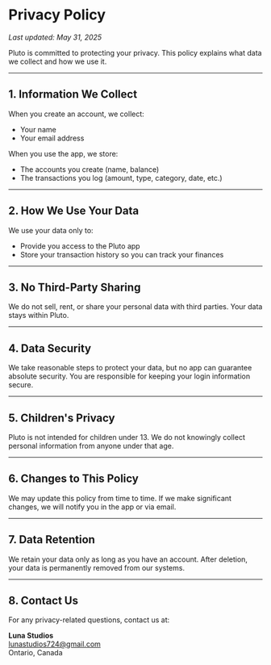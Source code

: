 
# Privacy Policy

_Last updated: May 31, 2025_

Pluto is committed to protecting your privacy. This policy explains what data we collect and how we use it.

---

## 1. Information We Collect

When you create an account, we collect:
- Your name  
- Your email address

When you use the app, we store:
- The accounts you create (name, balance)  
- The transactions you log (amount, type, category, date, etc.)

---

## 2. How We Use Your Data

We use your data only to:
- Provide you access to the Pluto app  
- Store your transaction history so you can track your finances

---

## 3. No Third-Party Sharing

We do not sell, rent, or share your personal data with third parties. Your data stays within Pluto.

---

## 4. Data Security

We take reasonable steps to protect your data, but no app can guarantee absolute security. You are responsible for keeping your login information secure.

---

## 5. Children's Privacy

Pluto is not intended for children under 13. We do not knowingly collect personal information from anyone under that age.

---

## 6. Changes to This Policy

We may update this policy from time to time. If we make significant changes, we will notify you in the app or via email.

---

## 7. Data Retention

We retain your data only as long as you have an account. After deletion, your data is permanently removed from our systems.

---

## 8. Contact Us

For any privacy-related questions, contact us at:

**Luna Studios**  
lunastudios724@gmail.com  
Ontario, Canada

